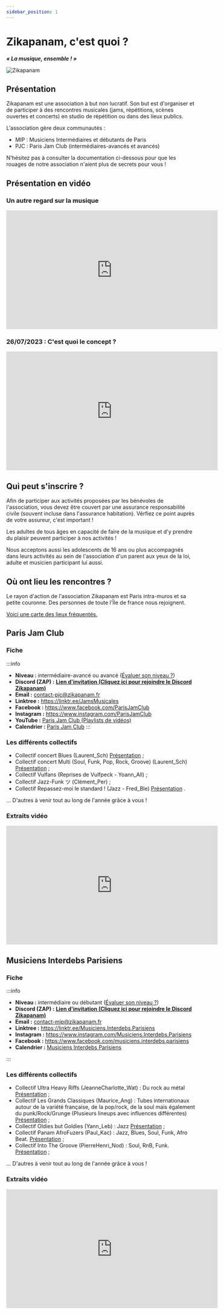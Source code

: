 ```yaml
---
sidebar_position: 1
---
```


# Zikapanam, c'est quoi ?
***« La musique, ensemble ! »***

![Zikapanam](/img/zikapanam.png)

## Présentation

Zikapanam est une association à but non lucratif. Son but est d'organiser et de participer à des rencontres musicales (jams, répétitions, scènes ouvertes et concerts) en studio de répétition ou dans des lieux publics.

L'association gère deux communautés :
- MIP : Musiciens Intermédiaires et débutants de Paris
- PJC : Paris Jam Club (intermédiaires-avancés et avancés)

N'hésitez pas à consulter la documentation ci-dessous pour que les rouages de notre association n'aient plus de secrets pour vous !

## Présentation en vidéo

### Un autre regard sur la musique

<iframe width="560" height="315" src="https://www.youtube.com/embed/T9djMv31qE0?si=JM9zVnh1f9WqImHz" title="YouTube video player" frameborder="0" allow="accelerometer; autoplay; clipboard-write; encrypted-media; gyroscope; picture-in-picture; web-share" allowfullscreen></iframe>

### 26/07/2023 : C'est quoi le concept ?

<iframe width="560" height="315" src="https://www.youtube.com/embed/B17kMVDJILc?si=4gj1rO6qMrviZNWe" title="YouTube video player" frameborder="0" allow="accelerometer; autoplay; clipboard-write; encrypted-media; gyroscope; picture-in-picture; web-share" allowfullscreen></iframe>

## Qui peut s'inscrire ?

Afin de participer aux activités proposées par les bénévoles de l'association, vous devez être couvert par une assurance responsabilité civile (souvent incluse dans l'assurance habitation). Vérfiez ce point auprès de votre assureur, c'est important !

Les adultes de tous âges en capacité de faire de la musique et d'y prendre du plaisir peuvent participer à nos activités !

Nous acceptons aussi les adolescents de 16 ans ou plus accompagnés dans leurs activités au sein de l'association d'un parent aux yeux de la loi, adulte et musicien participant lui aussi.

## Où ont lieu les rencontres ?

Le rayon d'action de l'association Zikapanam est Paris intra-muros et sa petite couronne. Des personnes de toute l'Île de france nous rejoignent.

[Voici une carte des lieux fréquentés.](https://jamclub.zikapanam.fr/location_map)

## Paris Jam Club
### Fiche
:::info

- **Niveau :** intermédiaire-avancé ou avancé ([Évaluer son niveau ?](/evaluer-son-niveau.md))
- **Discord (ZAP) :** **[Lien d'invitation (Cliquez ici pour rejoindre le Discord Zikapanam)](https://discord.gg/DBKNAFcSem)** <!-- https://discord.gg/Ad2EfNXPeB -->
- **Email :** contact-pjc@zikapanam.fr
- **Linktree :** https://linktr.ee/JamsMusicales
- **Facebook :** https://www.facebook.com/ParisJamClub
- **Instagram :** https://www.instagram.com/ParisJamClub
- **YouTube :** [Paris Jam Club (Playlists de vidéos)](https://www.youtube.com/@parisjamclub/playlists)
- **Calendrier :** [Paris Jam Club](https://www.blog.zikapanam.fr/calendriers#PJC)
:::
### Les différents collectifs

- Collectif concert Blues (Laurent_Sch) [Présentation](https://discord.com/channels/1038909359712895058/1220523981296238642/1220523981296238642) ; 
- Collectif concert Multi (Soul, Funk, Pop, Rock, Groove) (Laurent_Sch) [Présentation](https://discord.com/channels/1038909359712895058/1220523981296238642/1220523981296238642) ; 
- Collectif Vulfans (Reprises de Vulfpeck - Yoann_All)  ;
- Collectif Jazz-Funk ツ (Clément_Per)  ; 
- Collectif Repassez-moi le standard ! (Jazz - Fred_Ble) [Présentation](https://discord.com/channels/1038909359712895058/1221022482270650399/1221022482270650399) .

... D'autres à venir tout au long de l'année grâce à vous !

### Extraits vidéo

<iframe width="560" height="315" src="https://www.youtube.com/embed/s2rv5i4-7Zg?si=HMvHQuuMVoT7zydq" title="YouTube video player" frameborder="0" allow="accelerometer; autoplay; clipboard-write; encrypted-media; gyroscope; picture-in-picture; web-share" allowfullscreen></iframe>

## Musiciens Interdebs Parisiens
### Fiche
:::info

- **Niveau :** intermédiaire ou débutant ([Évaluer son niveau ?](/evaluer-son-niveau.md))
- **Discord (ZAP) :** **[Lien d'invitation (Cliquez ici pour rejoindre le Discord Zikapanam)](https://discord.gg/DBKNAFcSem)**
- **Email :** contact-mip@zikapanam.fr
- **Linktree :** https://linktr.ee/Musiciens.Interdebs.Parisiens
- **Instagram :** https://www.instagram.com/Musiciens.Interdebs.Parisiens
- **Facebook :** https://www.facebook.com/musiciens.interdebs.parisiens
- **Calendrier :** [Musiciens Interdebs Parisiens](https://www.blog.zikapanam.fr/calendriers#MIP)

:::

### Les différents collectifs

- Collectif Ultra Heavy Riffs (JeanneCharlotte_Wat) : Du rock au métal [Présentation](https://discord.com/channels/1038909359712895058/1052703682799599666/1052703682799599666) ;
- Collectif Les Grands Classiques (Maurice_Ang) : Tubes internationaux autour de la variété française, de la pop/rock, de la soul mais également du punk/Rock/Grunge (Plusieurs lineups avec influences différentes) [Présentation](https://discord.com/channels/1038909359712895058/1062782176501972992/1062782176501972992) ;
- Collectif Oldies but Goldies (Yann_Leb) : Jazz [Présentation](https://discord.com/channels/1038909359712895058/1150086345532899388/1150086345532899388) ;
- Collectif Panam AfroFuzers (Paul_Kac) : Jazz, Blues, Soul, Funk, Afro Beat. [Présentation](https://discord.com/channels/1038909359712895058/1092582664088850432/1092582664088850432) ;
- Collectif Into The Groove (PierreHenri_Nod) : Soul, RnB, Funk. [Présentation](https://discord.com/channels/1038909359712895058/1131556262530793482/1131556262530793482) ;

... D'autres à venir tout au long de l'année grâce à vous !
	
### Extraits vidéo

<iframe width="560" height="315" src="https://www.youtube.com/embed/Yem62eh5mZ4?si=dvMDq7u5eQBz1A-s" title="YouTube video player" frameborder="0" allow="accelerometer; autoplay; clipboard-write; encrypted-media; gyroscope; picture-in-picture; web-share" allowfullscreen></iframe>
